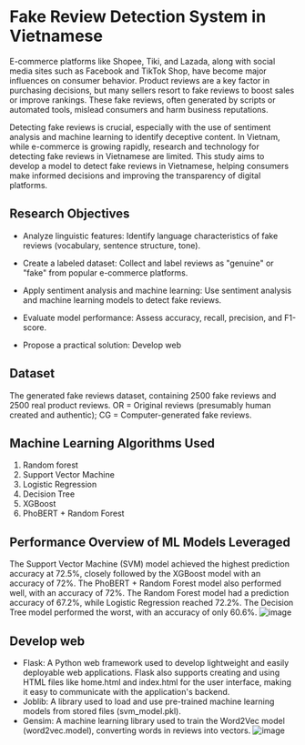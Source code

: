 # Fake Review Detection System in Vietnamese
E-commerce platforms like Shopee, Tiki, and Lazada, along with social media sites such as Facebook and TikTok Shop, have become major influences on consumer behavior. Product reviews are a key factor in purchasing decisions, but many sellers resort to fake reviews to boost sales or improve rankings. These fake reviews, often generated by scripts or automated tools, mislead consumers and harm business reputations.

Detecting fake reviews is crucial, especially with the use of sentiment analysis and machine learning to identify deceptive content. In Vietnam, while e-commerce is growing rapidly, research and technology for detecting fake reviews in Vietnamese are limited. This study aims to develop a model to detect fake reviews in Vietnamese, helping consumers make informed decisions and improving the transparency of digital platforms.
## Research Objectives
- Analyze linguistic features: Identify language characteristics of fake reviews (vocabulary, sentence structure, tone).

- Create a labeled dataset: Collect and label reviews as "genuine" or "fake" from popular e-commerce platforms.

- Apply sentiment analysis and machine learning: Use sentiment analysis and machine learning models to detect fake reviews.

- Evaluate model performance: Assess accuracy, recall, precision, and F1-score.

- Propose a practical solution: Develop web
## Dataset
The generated fake reviews dataset, containing 2500 fake reviews and 2500 real product reviews. OR = Original reviews (presumably human created and authentic); CG = Computer-generated fake reviews.
## Machine Learning Algorithms Used
1. Random forest
2. Support Vector Machine
3. Logistic Regression
4. Decision Tree
5. XGBoost
6. PhoBERT + Random Forest
## Performance Overview of ML Models Leveraged
The Support Vector Machine (SVM) model achieved the highest prediction accuracy at 72.5%, closely followed by the XGBoost model with an accuracy of 72%. The PhoBERT + Random Forest model also performed well, with an accuracy of 72%. The Random Forest model had a prediction accuracy of 67.2%, while Logistic Regression reached 72.2%. The Decision Tree model performed the worst, with an accuracy of only 60.6%.
![image](https://github.com/user-attachments/assets/71bdc133-48db-4512-91d9-927d3f6f66a1)
## Develop web
- Flask: A Python web framework used to develop lightweight and easily deployable web applications. Flask also supports creating and using HTML files like home.html and index.html for the user interface, making it easy to communicate with the application's backend.
- Joblib: A library used to load and use pre-trained machine learning models from stored files (svm_model.pkl).
- Gensim: A machine learning library used to train the Word2Vec model (word2vec.model), converting words in reviews into vectors.
![image](https://github.com/user-attachments/assets/6459c389-a945-4195-a70b-162fa121d28c)


